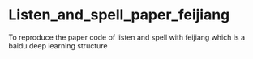 # Listen_and_spell_paper_feijiang
To reproduce the paper code of listen and spell with feijiang which is a baidu deep learning structure
